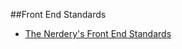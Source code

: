 ##Front End Standards
* [The Nerdery's Front End Standards](https://github.com/thenerdery/frontend-standards)
